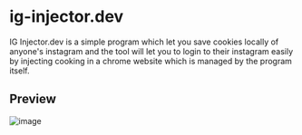 # ig-injector.dev
IG Injector.dev is a simple program which let you save cookies locally of anyone's instagram and the tool will let you to login to their instagram easily by injecting cooking in a chrome website which is managed by the program itself.

## Preview
![image](https://github.com/user-attachments/assets/0510189d-866d-4f9a-b050-36e92beb4b77)
